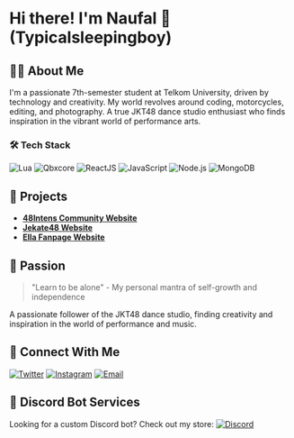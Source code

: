 # Hi there! I'm Naufal 👋 (Typicalsleepingboy)

## 🧑‍💻 About Me

I'm a passionate 7th-semester student at Telkom University, driven by technology and creativity. My world revolves around coding, motorcycles, editing, and photography. A true JKT48 dance studio enthusiast who finds inspiration in the vibrant world of performance arts.

### 🛠 Tech Stack

![Lua](https://img.shields.io/badge/Lua-%232C2D72.svg?style=for-the-badge&logo=lua&logoColor=white)
![Qbxcore](https://img.shields.io/badge/Qbxcore-Framework-lightgrey?style=for-the-badge)
![ReactJS](https://img.shields.io/badge/React-%2361DAFB.svg?style=for-the-badge&logo=react&logoColor=black)
![JavaScript](https://img.shields.io/badge/JavaScript-%23F7DF1E.svg?style=for-the-badge&logo=javascript&logoColor=black)
![Node.js](https://img.shields.io/badge/Node.js-%23339933.svg?style=for-the-badge&logo=node.js&logoColor=white)
![MongoDB](https://img.shields.io/badge/MongoDB-%2347A248.svg?style=for-the-badge&logo=mongodb&logoColor=white)

## 🌟 Projects

- [**48Intens Community Website**](https://48intens.com/)
- [**Jekate48 Website**](https://jekate48.site/)
- [**Ella Fanpage Website**](https://ellafanpage.vercel.app)

## 💬 Passion

> "Learn to be alone" - My personal mantra of self-growth and independence

A passionate follower of the JKT48 dance studio, finding creativity and inspiration in the world of performance and music.

## 🤝 Connect With Me

[![Twitter](https://img.shields.io/badge/-@typicalsleeping-1DA1F2?style=for-the-badge&logo=twitter&logoColor=white)](https://twitter.com/typicalsleeping)
[![Instagram](https://img.shields.io/badge/-@_naufaldzaky1-E4405F?style=for-the-badge&logo=instagram&logoColor=white)](https://instagram.com/_naufaldzaky1)
[![Email](https://img.shields.io/badge/-Email-D14836?style=for-the-badge&logo=gmail&logoColor=white)](mailto:typicalsleepingboyxxx@gmail.com)

## 🤖 Discord Bot Services

Looking for a custom Discord bot? Check out my store:
[![Discord](https://img.shields.io/badge/-Discord%20Store-7289DA?style=for-the-badge&logo=discord&logoColor=white)](https://discord.gg/KbjC6zw5jg)

